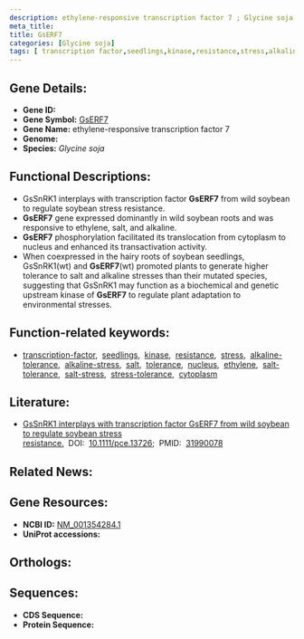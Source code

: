 ```yaml
---
description: ethylene-responsive transcription factor 7 ; Glycine soja
meta_title:
title: GsERF7
categories: [Glycine soja]
tags: [ transcription factor,seedlings,kinase,resistance,stress,alkaline tolerance,alkaline stress,salt,tolerance,nucleus,ethylene,salt tolerance,salt stress,stress tolerance,cytoplasm ]
---
```


## Gene Details:
- **Gene ID:** []()
- **Gene Symbol:** <u>GsERF7</u>
- **Gene Name:** ethylene-responsive transcription factor 7
- **Genome:** []()
- **Species:** *Glycine soja*

## Functional Descriptions:
   - GsSnRK1 interplays with transcription factor **GsERF7** from wild soybean to regulate soybean stress resistance.
   - **GsERF7** gene expressed dominantly in wild soybean roots and was responsive to ethylene, salt, and alkaline. 
   - **GsERF7** phosphorylation facilitated its translocation from cytoplasm to nucleus and enhanced its transactivation activity.
   - When coexpressed in the hairy roots of soybean seedlings, GsSnRK1(wt) and **GsERF7**(wt) promoted plants to generate higher tolerance to salt and alkaline stresses than their mutated species, suggesting that GsSnRK1 may function as a biochemical and genetic upstream kinase of **GsERF7** to regulate plant adaptation to environmental stresses.

## Function-related keywords:
   - [transcription-factor](/tags/transcription-factor/),&nbsp;&nbsp;[seedlings](/tags/seedlings/),&nbsp;&nbsp;[kinase](/tags/kinase/),&nbsp;&nbsp;[resistance](/tags/resistance/),&nbsp;&nbsp;[stress](/tags/stress/),&nbsp;&nbsp;[alkaline-tolerance](/tags/alkaline-tolerance/),&nbsp;&nbsp;[alkaline-stress](/tags/alkaline-stress/),&nbsp;&nbsp;[salt](/tags/salt/),&nbsp;&nbsp;[tolerance](/tags/tolerance/),&nbsp;&nbsp;[nucleus](/tags/nucleus/),&nbsp;&nbsp;[ethylene](/tags/ethylene/),&nbsp;&nbsp;[salt-tolerance](/tags/salt-tolerance/),&nbsp;&nbsp;[salt-stress](/tags/salt-stress/),&nbsp;&nbsp;[stress-tolerance](/tags/stress-tolerance/),&nbsp;&nbsp;[cytoplasm](/tags/cytoplasm/)

## Literature:
   - [GsSnRK1 interplays with transcription factor GsERF7 from wild soybean to regulate soybean stress resistance.](https://doi.org/10.1111/pce.13726)&nbsp;&nbsp;DOI:&nbsp;&nbsp;[10.1111/pce.13726](https://doi.org/10.1111/pce.13726);&nbsp;&nbsp;PMID:&nbsp;&nbsp;[31990078](https://pubmed.ncbi.nlm.nih.gov/31990078/)

## Related News:

## Gene Resources:
- **NCBI ID:**  [NM_001354284.1](https://www.ncbi.nlm.nih.gov/gene/?term=NM_001354284.1)
- **UniProt accessions:**  [](https://www.uniprot.org/uniprotkb//entry)

## Orthologs:

## Sequences:
- **CDS Sequence:**
- **Protein Sequence:**
